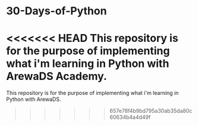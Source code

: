 # 30-Days-of-Python
<<<<<<< HEAD
This repository is for the purpose of implementing what i'm learning in Python with ArewaDS Academy.
=======
This repository is for the purpose of implementing what i'm learning in Python with ArewaDS.
>>>>>>> 657e78f4b9bd795a30ab35da80c60634b4a4d49f
